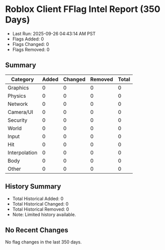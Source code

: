 # Roblox Client FFlag Intel Report (350 Days)

- Last Run: 2025-09-26 04:43:14 AM PST
- Flags Added: 0
- Flags Changed: 0
- Flags Removed: 0

## Summary
| Category | Added | Changed | Removed | Total |
|---|---|---|---|---|
| Graphics | 0 | 0 | 0 | 0 |
| Physics | 0 | 0 | 0 | 0 |
| Network | 0 | 0 | 0 | 0 |
| Camera/UI | 0 | 0 | 0 | 0 |
| Security | 0 | 0 | 0 | 0 |
| World | 0 | 0 | 0 | 0 |
| Input | 0 | 0 | 0 | 0 |
| Hit | 0 | 0 | 0 | 0 |
| Interpolation | 0 | 0 | 0 | 0 |
| Body | 0 | 0 | 0 | 0 |
| Other | 0 | 0 | 0 | 0 |

## History Summary

- Total Historical Added: 0
- Total Historical Changed: 0
- Total Historical Removed: 0
- Note: Limited history available.

## No Recent Changes
No flag changes in the last 350 days.